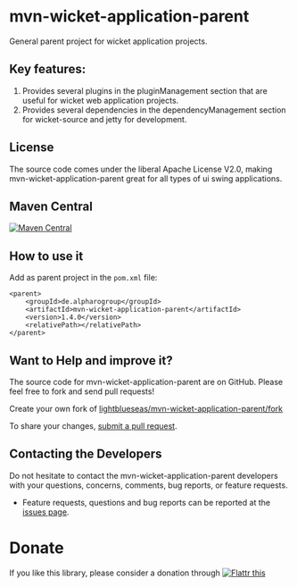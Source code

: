 # mvn-wicket-application-parent

General parent project for wicket application projects.

## Key features:

1. Provides several plugins in the pluginManagement section that are useful for wicket web application projects.
2. Provides several dependencies in the dependencyManagement section for wicket-source and jetty for development.

## License

The source code comes under the liberal Apache License V2.0, making mvn-wicket-application-parent great for all types of ui swing applications.

## Maven Central

[![Maven Central](https://maven-badges.herokuapp.com/maven-central/de.alpharogroup/mvn-wicket-application-parent/badge.svg)](https://maven-badges.herokuapp.com/maven-central/de.alpharogroup/mvn-wicket-application-parent)

## How to use it

Add as parent project in the `pom.xml` file:

	<parent>
		<groupId>de.alpharogroup</groupId>
		<artifactId>mvn-wicket-application-parent</artifactId>
		<version>1.4.0</version>
		<relativePath></relativePath>
	</parent>	

## Want to Help and improve it? ###

The source code for mvn-wicket-application-parent are on GitHub. Please feel free to fork and send pull requests!

Create your own fork of [lightblueseas/mvn-wicket-application-parent/fork](https://github.com/lightblueseas/mvn-wicket-application-parent/fork)

To share your changes, [submit a pull request](https://github.com/lightblueseas/mvn-wicket-application-parent/pull/new/master).

## Contacting the Developers

Do not hesitate to contact the mvn-wicket-application-parent developers with your questions, concerns, comments, bug reports, or feature requests.
- Feature requests, questions and bug reports can be reported at the [issues page](https://github.com/lightblueseas/mvn-wicket-application-parent/issues).

# Donate

If you like this library, please consider a donation through 
<a href="https://flattr.com/submit/auto?fid=r7vp62&url=https%3A%2F%2Fgithub.com%2Flightblueseas%2Fmvn-wicket-application-parent" target="_blank">
<img src="http://button.flattr.com/flattr-badge-large.png" alt="Flattr this" title="Flattr this" border="0">
</a>